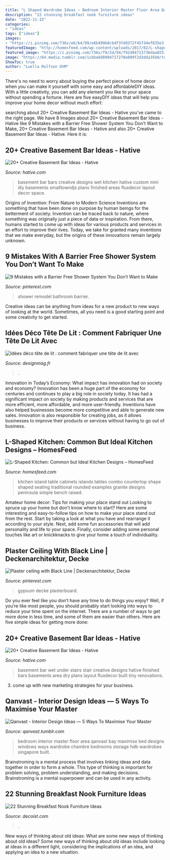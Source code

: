 ```yaml
---
title: "L Shaped Wardrobe Ideas ~ Bedroom Interior Master Floor Area Qanvast Bay Maximise Bed Designs Windows Ways Wardrobe Chambre Bedrooms Storage Hdb Wardrobes Singapore Built"
description: "22 stunning breakfast nook furniture ideas"
date: "2022-11-15"
categories:
- "ideas"
tags: ["ideas"]
images:
- "https://i.pinimg.com/736x/e6/b4/99/e6b499b8cbdf3fd9372f45734ef835e3.jpg"
featuredImage: "http://homesfeed.com/wp-content/uploads/2017/02/L-shape-kitchen-with-beautiful-green-countertop-green-island-wooden-stools-with-green-seating-semi-classic-pendant-lamps-cedar-cabinets-stainless-steel-appliances.jpg"
featured_image: "https://i.pinimg.com/736x/f9/2d/94/f92d94713736daa0251d06f02149f475.jpg"
image: "https://64.media.tumblr.com/1cbbe8d8984717278e809f2d3dda35b0/tumblr_inline_o3t0if537L1ts2nl8_1280.jpg"
ShowToc: true
author: "Luella Rolfson DVM"
---
```



There's no need to worry about buying the perfect piece of home decor when you can make it yourself with some easy and affordableDIY ideas. With a little creativity, you can add any element you like to your space without spending a fortune. Here are five easyDIY ideas that will help you improve your home decor without much effort: 

	

		
searching about 20+ Creative Basement Bar Ideas - Hative you've came to the right page. We have 8 Images about 20+ Creative Basement Bar Ideas - Hative like 9 Mistakes with a Barrier Free Shower System You Don’t Want to Make, 20+ Creative Basement Bar Ideas - Hative and also 20+ Creative Basement Bar Ideas - Hative. Here it is:
		
    
## 20+ Creative Basement Bar Ideas - Hative

<img loading=lazy src="https://hative.com/wp-content/uploads/2014/05/basement-bar-ideas/9-small-basement-bar.jpg" onerror="this.onerror=null;this.src='https://tse3.mm.bing.net/th?id=OIP.19PZjY44M4N9-LOTKxJ0WwHaLH&amp;pid=15.1';" alt="20+ Creative Basement Bar Ideas - Hative">

_Source: hative.com_

>basement bar bars creative designs wet kitchen hative custom mini diy basements smalltowndjs plans finished areas fluxdecor layout decor space. 

	

Origins of Invention: From Nature to Modern Science
Inventions are something that have been done on purpose by human beings for the betterment of society. Invention can be traced back to nature, where something was originally just a piece of data or inspiration. From there, humans started to come up with ideas for various products and services in an effort to improve their lives. Today, we take for granted many inventions that we make everyday, but the origins of these innovations remain largely unknown.

    
## 9 Mistakes With A Barrier Free Shower System You Don’t Want To Make

<img loading=lazy src="https://i.pinimg.com/736x/e6/b4/99/e6b499b8cbdf3fd9372f45734ef835e3.jpg" onerror="this.onerror=null;this.src='https://tse4.mm.bing.net/th?id=OIP.gXJo_K-pjH7To4dFMStIZQHaLG&amp;pid=15.1';" alt="9 Mistakes with a Barrier Free Shower System You Don’t Want to Make">

_Source: pinterest.com_

>shower remodel bathroom barrier. 

	

Creative ideas can be anything from ideas for a new product to new ways of looking at the world. Sometimes, all you need is a good starting point and some creativity to get started.

    
## Idées Déco Tête De Lit : Comment Fabriquer Une Tête De Lit Avec

<img loading=lazy src="https://designmag.fr/wp-content/uploads/2019/02/idees-deco-tete-de-lit-niche.jpg" onerror="this.onerror=null;this.src='https://tse1.mm.bing.net/th?id=OIP.KkPR4PhPVmIfJpqm83gDewHaLH&amp;pid=15.1';" alt="Idées déco tête de lit : comment fabriquer une tête de lit avec">

_Source: designmag.fr_

>. 

	

Innovation in Today’s Economy: What impact has innovation had on society and economy?
Innovation has been a huge part of the economy for centuries and continues to play a big role in society today. It has had a significant impact on society by making products and services that are more efficient, more affordable, and more user-friendly. Inventions have also helped businesses become more competitive and able to generate new sales. Innovation is also responsible for creating jobs, as it allows businesses to improve their products or services without having to go out of business.

    
## L-Shaped Kitchen: Common But Ideal Kitchen Designs – HomesFeed

<img loading=lazy src="http://homesfeed.com/wp-content/uploads/2017/02/L-shape-kitchen-with-beautiful-green-countertop-green-island-wooden-stools-with-green-seating-semi-classic-pendant-lamps-cedar-cabinets-stainless-steel-appliances.jpg" onerror="this.onerror=null;this.src='https://tse4.mm.bing.net/th?id=OIP.WOY9vO_XsWESlmA5aM-axgHaFE&amp;pid=15.1';" alt="L-Shaped Kitchen: Common but Ideal Kitchen Designs – HomesFeed">

_Source: homesfeed.com_

>kitchen island table cabinets islands tables combo countertop shape shaped seating traditional rounded examples granite designs peninsula simple bench raised. 

	

Amateur home decor: Tips for making your place stand out
Looking to spruce up your home but don't know where to start? Here are some interesting and easy-to-follow tips on how to make your place stand out from the rest. Start by taking a look at what you have and rearrange it according to your style. Next, add some fun accessories that will add personality and life to your space. Finally, consider adding some personal touches like art or knickknacks to give your home a touch of individuality.

    
## Plaster Ceiling With Black Line | Deckenarchitektur, Decke

<img loading=lazy src="https://i.pinimg.com/736x/f9/2d/94/f92d94713736daa0251d06f02149f475.jpg" onerror="this.onerror=null;this.src='https://tse1.mm.bing.net/th?id=OIP.LdTxj5QWbblGwqVzOY7lxgHaJ3&amp;pid=15.1';" alt="Plaster ceiling with Black Line | Deckenarchitektur, Decke">

_Source: pinterest.com_

>gypsum decke plasterboard. 

	

Do you ever feel like you don’t have any time to do things you enjoy? Well, if you’re like most people, you should probably start looking into ways to reduce your time spent on the internet. There are a number of ways to get more done in less time, and some of them are easier than others. Here are five simple ideas for getting more done: 
    
## 20+ Creative Basement Bar Ideas - Hative

<img loading=lazy src="https://hative.com/wp-content/uploads/2014/05/basement-bar-ideas/2-small-under-stair-wet-bar.jpg" onerror="this.onerror=null;this.src='https://tse2.mm.bing.net/th?id=OIP.ZcuxemJXztmIPJZ1R7nFdQHaFj&amp;pid=15.1';" alt="20+ Creative Basement Bar Ideas - Hative">

_Source: hative.com_

>basement bar wet under stairs stair creative designs hative finished bars basements area dry plans layout fluxdecor built tiny renovations. 

	

3. come up with new marketing strategies for your business.

    
## Qanvast - Interior Design Ideas — 5 Ways To Maximise Your Master

<img loading=lazy src="https://64.media.tumblr.com/1cbbe8d8984717278e809f2d3dda35b0/tumblr_inline_o3t0if537L1ts2nl8_1280.jpg" onerror="this.onerror=null;this.src='https://tse1.mm.bing.net/th?id=OIP.S5Dp-hOQOQW5kNAsgIJi7gHaE8&amp;pid=15.1';" alt="Qanvast - Interior Design Ideas — 5 Ways To Maximise Your Master">

_Source: qanvast.tumblr.com_

>bedroom interior master floor area qanvast bay maximise bed designs windows ways wardrobe chambre bedrooms storage hdb wardrobes singapore built. 

	

Brainstroming is a mental process that involves linking ideas and data together in order to form a whole. This type of thinking is important for problem solving, problem understanding, and making decisions. Brainstroming is a mental superpower and can be used in any activity.

    
## 22 Stunning Breakfast Nook Furniture Ideas

<img loading=lazy src="https://cdn.decoist.com/wp-content/uploads/2012/05/traditional-kitchen-breakfast-nook.jpg" onerror="this.onerror=null;this.src='https://tse2.mm.bing.net/th?id=OIP.1e6ggjBQ4Ucs9Ma4pw28wQHaJt&amp;pid=15.1';" alt="22 Stunning Breakfast Nook Furniture Ideas">

_Source: decoist.com_

>. 

	

New ways of thinking about old ideas: What are some new ways of thinking about old ideas?
Some new ways of thinking about old ideas include looking at ideas in a different light, considering the implications of an idea, and applying an idea to a new situation.

